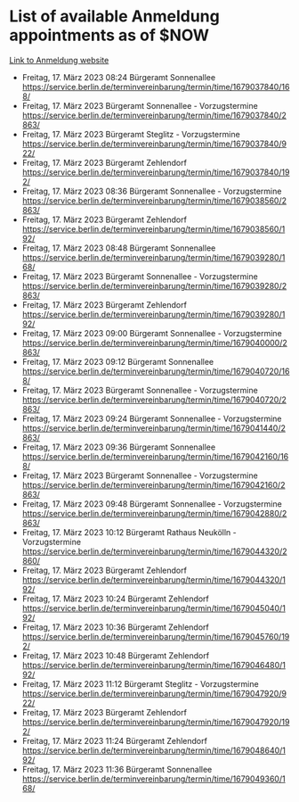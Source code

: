 # List of available Anmeldung appointments as of $NOW
[Link to Anmeldung website](https://service.berlin.de/terminvereinbarung/termin/tag.php?termin=1&anliegen[]=120686&dienstleisterlist=122210,122217,327316,122219,327312,122227,327314,122231,327346,122243,327348,122254,122252,329742,122260,329745,122262,329748,122271,327278,122273,327274,122277,327276,330436,122280,327294,122282,327290,122284,327292,122291,327270,122285,327266,122286,327264,122296,327268,150230,329760,122297,327286,122294,327284,122312,329763,122314,329775,122304,327330,122311,327334,122309,327332,317869,122281,327352,122279,329772,122283,122276,327324,122274,327326,122267,329766,122246,327318,122251,327320,122257,327322,122208,327298,122226,327300&herkunft=http%3A%2F%2Fservice.berlin.de%2Fdienstleistung%2F120686%2F)
- Freitag, 17. März 2023 08:24 Bürgeramt Sonnenallee https://service.berlin.de/terminvereinbarung/termin/time/1679037840/168/
- Freitag, 17. März 2023  Bürgeramt Sonnenallee - Vorzugstermine https://service.berlin.de/terminvereinbarung/termin/time/1679037840/2863/
- Freitag, 17. März 2023  Bürgeramt Steglitz - Vorzugstermine https://service.berlin.de/terminvereinbarung/termin/time/1679037840/922/
- Freitag, 17. März 2023  Bürgeramt Zehlendorf https://service.berlin.de/terminvereinbarung/termin/time/1679037840/192/
- Freitag, 17. März 2023 08:36 Bürgeramt Sonnenallee - Vorzugstermine https://service.berlin.de/terminvereinbarung/termin/time/1679038560/2863/
- Freitag, 17. März 2023  Bürgeramt Zehlendorf https://service.berlin.de/terminvereinbarung/termin/time/1679038560/192/
- Freitag, 17. März 2023 08:48 Bürgeramt Sonnenallee https://service.berlin.de/terminvereinbarung/termin/time/1679039280/168/
- Freitag, 17. März 2023  Bürgeramt Sonnenallee - Vorzugstermine https://service.berlin.de/terminvereinbarung/termin/time/1679039280/2863/
- Freitag, 17. März 2023  Bürgeramt Zehlendorf https://service.berlin.de/terminvereinbarung/termin/time/1679039280/192/
- Freitag, 17. März 2023 09:00 Bürgeramt Sonnenallee - Vorzugstermine https://service.berlin.de/terminvereinbarung/termin/time/1679040000/2863/
- Freitag, 17. März 2023 09:12 Bürgeramt Sonnenallee https://service.berlin.de/terminvereinbarung/termin/time/1679040720/168/
- Freitag, 17. März 2023  Bürgeramt Sonnenallee - Vorzugstermine https://service.berlin.de/terminvereinbarung/termin/time/1679040720/2863/
- Freitag, 17. März 2023 09:24 Bürgeramt Sonnenallee - Vorzugstermine https://service.berlin.de/terminvereinbarung/termin/time/1679041440/2863/
- Freitag, 17. März 2023 09:36 Bürgeramt Sonnenallee https://service.berlin.de/terminvereinbarung/termin/time/1679042160/168/
- Freitag, 17. März 2023  Bürgeramt Sonnenallee - Vorzugstermine https://service.berlin.de/terminvereinbarung/termin/time/1679042160/2863/
- Freitag, 17. März 2023 09:48 Bürgeramt Sonnenallee - Vorzugstermine https://service.berlin.de/terminvereinbarung/termin/time/1679042880/2863/
- Freitag, 17. März 2023 10:12 Bürgeramt Rathaus Neukölln - Vorzugstermine https://service.berlin.de/terminvereinbarung/termin/time/1679044320/2860/
- Freitag, 17. März 2023  Bürgeramt Zehlendorf https://service.berlin.de/terminvereinbarung/termin/time/1679044320/192/
- Freitag, 17. März 2023 10:24 Bürgeramt Zehlendorf https://service.berlin.de/terminvereinbarung/termin/time/1679045040/192/
- Freitag, 17. März 2023 10:36 Bürgeramt Zehlendorf https://service.berlin.de/terminvereinbarung/termin/time/1679045760/192/
- Freitag, 17. März 2023 10:48 Bürgeramt Zehlendorf https://service.berlin.de/terminvereinbarung/termin/time/1679046480/192/
- Freitag, 17. März 2023 11:12 Bürgeramt Steglitz - Vorzugstermine https://service.berlin.de/terminvereinbarung/termin/time/1679047920/922/
- Freitag, 17. März 2023  Bürgeramt Zehlendorf https://service.berlin.de/terminvereinbarung/termin/time/1679047920/192/
- Freitag, 17. März 2023 11:24 Bürgeramt Zehlendorf https://service.berlin.de/terminvereinbarung/termin/time/1679048640/192/
- Freitag, 17. März 2023 11:36 Bürgeramt Sonnenallee https://service.berlin.de/terminvereinbarung/termin/time/1679049360/168/
